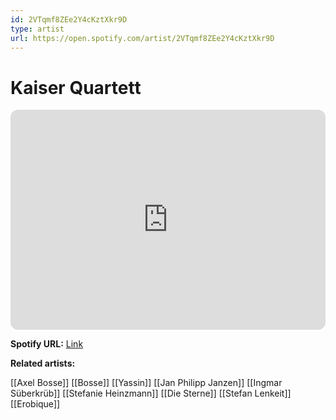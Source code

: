 ```yaml
---
id: 2VTqmf8ZEe2Y4cKztXkr9D
type: artist
url: https://open.spotify.com/artist/2VTqmf8ZEe2Y4cKztXkr9D
---
```

# Kaiser Quartett

<iframe style="border-radius:12px" src="https://open.spotify.com/embed/artist/2VTqmf8ZEe2Y4cKztXkr9D" width="100%" height="352" frameBorder="0" allowfullscreen="" allow="autoplay; clipboard-write; encrypted-media; fullscreen; picture-in-picture" loading="lazy"></iframe>

**Spotify URL:** [Link](https://open.spotify.com/artist/2VTqmf8ZEe2Y4cKztXkr9D)

**Related artists:**

[[Axel Bosse]]
[[Bosse]]
[[Yassin]]
[[Jan Philipp Janzen]]
[[Ingmar Süberkrüb]]
[[Stefanie Heinzmann]]
[[Die Sterne]]
[[Stefan Lenkeit]]
[[Erobique]]
